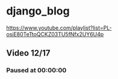 # django_blog

https://www.youtube.com/playlist?list=PL-osiE80TeTtoQCKZ03TU5fNfx2UY6U4p

## Video 12/17

### Paused at 00:00:00
